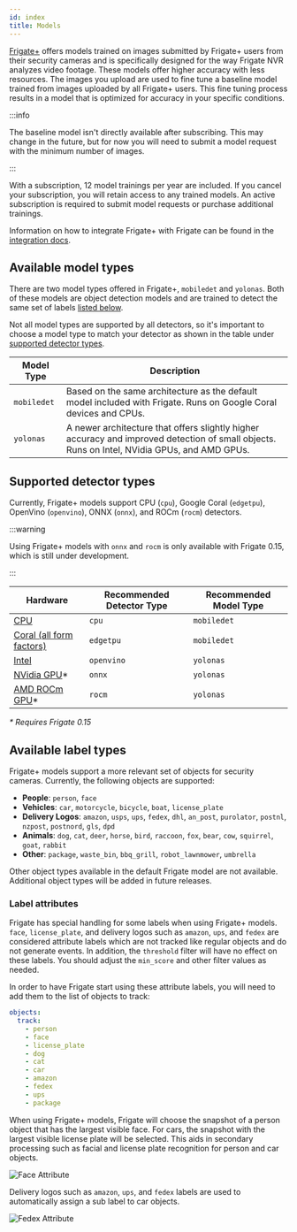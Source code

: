 ```yaml
---
id: index
title: Models
---
```


<a href="https://frigate.video/plus" target="_blank" rel="nofollow">Frigate+</a> offers models trained on images submitted by Frigate+ users from their security cameras and is specifically designed for the way Frigate NVR analyzes video footage. These models offer higher accuracy with less resources. The images you upload are used to fine tune a baseline model trained from images uploaded by all Frigate+ users. This fine tuning process results in a model that is optimized for accuracy in your specific conditions.

:::info

The baseline model isn't directly available after subscribing. This may change in the future, but for now you will need to submit a model request with the minimum number of images.

:::

With a subscription, 12 model trainings per year are included. If you cancel your subscription, you will retain access to any trained models. An active subscription is required to submit model requests or purchase additional trainings.

Information on how to integrate Frigate+ with Frigate can be found in the [integration docs](../integrations/plus.md).

## Available model types

There are two model types offered in Frigate+, `mobiledet` and `yolonas`. Both of these models are object detection models and are trained to detect the same set of labels [listed below](#available-label-types).

Not all model types are supported by all detectors, so it's important to choose a model type to match your detector as shown in the table under [supported detector types](#supported-detector-types).

| Model Type  | Description                                                                                                                                  |
| ----------- | -------------------------------------------------------------------------------------------------------------------------------------------- |
| `mobiledet` | Based on the same architecture as the default model included with Frigate. Runs on Google Coral devices and CPUs.                            |
| `yolonas`   | A newer architecture that offers slightly higher accuracy and improved detection of small objects. Runs on Intel, NVidia GPUs, and AMD GPUs. |

## Supported detector types

Currently, Frigate+ models support CPU (`cpu`), Google Coral (`edgetpu`), OpenVino (`openvino`), ONNX (`onnx`), and ROCm (`rocm`) detectors.

:::warning

Using Frigate+ models with `onnx` and `rocm` is only available with Frigate 0.15, which is still under development.

:::

| Hardware                                                                                                                     | Recommended Detector Type | Recommended Model Type |
| ---------------------------------------------------------------------------------------------------------------------------- | ------------------------- | ---------------------- |
| [CPU](/configuration/object_detectors.md#cpu-detector-not-recommended)                                                       | `cpu`                     | `mobiledet`            |
| [Coral (all form factors)](/configuration/object_detectors.md#edge-tpu-detector)                                             | `edgetpu`                 | `mobiledet`            |
| [Intel](/configuration/object_detectors.md#openvino-detector)                                                                | `openvino`                | `yolonas`              |
| [NVidia GPU](https://deploy-preview-13787--frigate-docs.netlify.app/configuration/object_detectors#onnx)\*                   | `onnx`                    | `yolonas`              |
| [AMD ROCm GPU](https://deploy-preview-13787--frigate-docs.netlify.app/configuration/object_detectors#amdrocm-gpu-detector)\* | `rocm`                    | `yolonas`              |

_\* Requires Frigate 0.15_

## Available label types

Frigate+ models support a more relevant set of objects for security cameras. Currently, the following objects are supported:

- **People**: `person`, `face`
- **Vehicles**: `car`, `motorcycle`, `bicycle`, `boat`, `license_plate`
- **Delivery Logos**: `amazon`, `usps`, `ups`, `fedex`, `dhl`, `an_post`, `purolator`, `postnl`, `nzpost`, `postnord`, `gls`, `dpd`
- **Animals**: `dog`, `cat`, `deer`, `horse`, `bird`, `raccoon`, `fox`, `bear`, `cow`, `squirrel`, `goat`, `rabbit`
- **Other**: `package`, `waste_bin`, `bbq_grill`, `robot_lawnmower`, `umbrella`

Other object types available in the default Frigate model are not available. Additional object types will be added in future releases.

### Label attributes

Frigate has special handling for some labels when using Frigate+ models. `face`, `license_plate`, and delivery logos such as `amazon`, `ups`, and `fedex` are considered attribute labels which are not tracked like regular objects and do not generate events. In addition, the `threshold` filter will have no effect on these labels. You should adjust the `min_score` and other filter values as needed.

In order to have Frigate start using these attribute labels, you will need to add them to the list of objects to track:

```yaml
objects:
  track:
    - person
    - face
    - license_plate
    - dog
    - cat
    - car
    - amazon
    - fedex
    - ups
    - package
```

When using Frigate+ models, Frigate will choose the snapshot of a person object that has the largest visible face. For cars, the snapshot with the largest visible license plate will be selected. This aids in secondary processing such as facial and license plate recognition for person and car objects.

![Face Attribute](/img/plus/attribute-example-face.jpg)

Delivery logos such as `amazon`, `ups`, and `fedex` labels are used to automatically assign a sub label to car objects.

![Fedex Attribute](/img/plus/attribute-example-fedex.jpg)
